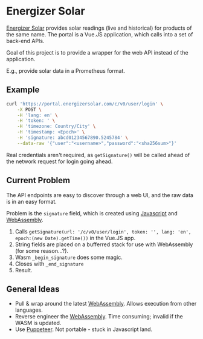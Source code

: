 # Energizer Solar

[Energizer Solar](http://portal.energizersolar.com) provides solar readings (live and historical) for products of the same name.
The portal is a Vue.JS application, which calls into a set of back-end APIs.

Goal of this project is to provide a wrapper for the web API instead of the application.

E.g., provide solar data in a Prometheus format.

## Example

```bash
curl 'https://portal.energizersolar.com/c/v0/user/login' \
    -X POST \
    -H 'lang: en' \
    -H 'token: ' \
    -H 'timezone: Country/City' \
    -H 'timestamp: <Epoch>' \
    -H 'signature: abcd01234567890.5245784' \
    --data-raw '{"user":"<username>","password":"<sha256sum>"}'
```

Real credentials aren't required, as `getSignature()` will be called ahead of the network request for login going ahead.

## Current Problem

The API endpoints are easy to discover through a web UI, and the raw data is in an easy format.

Problem is the `signature` field, which is created using [Javascript](https://portal.energizersolar.com/js/signature.js) and [WebAssembly](https://portal.energizersolar.com/js/signature.wasm).

1. Calls `getSignature(url: '/c/v0/user/login', token: '', lang: 'en', epoch:(new Date).getTime())` in the Vue.JS app.
1. String fields are placed on a bufferred stack for use with WebAssembly (for some reason...?).
1. Wasm `_begin_signature` does some magic.
1. Closes with `_end_signature`
1. Result.

## General Ideas

- Pull & wrap around the latest [WebAssembly](https://portal.energizersolar.com/js/signature.wasm).  Allows execution from other languages.
- Reverse engineer the [WebAssembly](https://portal.energizersolar.com/js/signature.wasm).  Time consuming; invalid if the WASM is updated.
- Use [Puppeteer](https://pptr.dev/).  Not portable - stuck in Javascript land.

